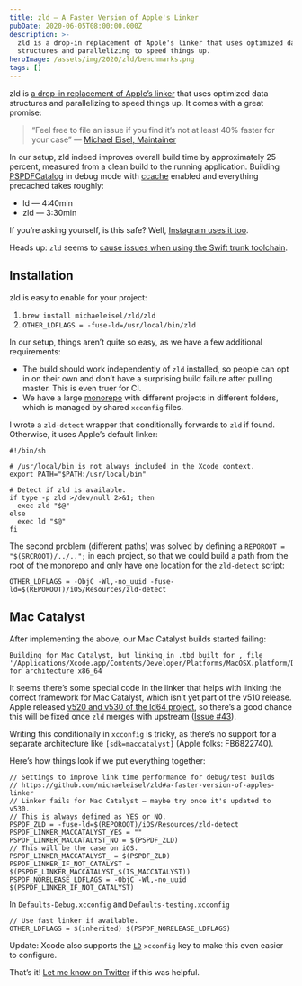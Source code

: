 ```yaml
---
title: zld — A Faster Version of Apple's Linker
pubDate: 2020-06-05T08:00:00.000Z
description: >-
  zld is a drop-in replacement of Apple's linker that uses optimized data
  structures and parallelizing to speed things up.
heroImage: /assets/img/2020/zld/benchmarks.png
tags: []
---
```


zld is [a drop-in replacement of Apple’s linker](https://github.com/michaeleisel/zld) that uses optimized data structures and parallelizing to speed things up. It comes with a great promise:  

> “Feel free to file an issue if you find it’s not at least 40% faster for your case” — [Michael Eisel, Maintainer](https://github.com/michaeleisel)

In our setup, zld indeed improves overall build time by approximately 25 percent, measured from a clean build to the running application. Building [PSPDFCatalog](https://pspdfkit.com/guides/ios/current/getting-started/example-projects/) in debug mode with [ccache](https://pspdfkit.com/blog/2015/ccache-for-fun-and-profit/) enabled and everything precached takes roughly:

- ld — 4:40min
- zld — 3:30min

If you’re asking yourself, is this safe? Well, [Instagram uses it too](https://twitter.com/alanzeino/status/1268230184215252992?s=21).

Heads up: `zld` seems to [cause issues when using the Swift trunk toolchain](/posts/building-with-swift-trunk/).

## Installation

zld is easy to enable for your project:

1. `brew install michaeleisel/zld/zld`
2. `OTHER_LDFLAGS = -fuse-ld=/usr/local/bin/zld`

In our setup, things aren’t quite so easy, as we have a few additional requirements:

- The build should work independently of `zld` installed, so people can opt in on their own and don’t have a surprising build failure after pulling master. This is even truer for CI.
- We have a large [monorepo](https://pspdfkit.com/blog/2019/benefits-of-a-monorepo/) with different projects in different folders, which is managed by shared `xcconfig` files.

I wrote a `zld-detect` wrapper that conditionally forwards to `zld` if found. Otherwise, it uses Apple’s default linker:

```
#!/bin/sh

# /usr/local/bin is not always included in the Xcode context.
export PATH="$PATH:/usr/local/bin"

# Detect if zld is available.
if type -p zld >/dev/null 2>&1; then
  exec zld "$@"
else
  exec ld "$@"
fi
```

The second problem (different paths) was solved by defining a `REPOROOT = "$(SRCROOT)/../..";` in each project, so that we could build a path from the root of the monorepo and only have one location for the `zld-detect` script:

```
OTHER_LDFLAGS = -ObjC -Wl,-no_uuid -fuse-ld=$(REPOROOT)/iOS/Resources/zld-detect
```

## Mac Catalyst

After implementing the above, our Mac Catalyst builds started failing:

```
Building for Mac Catalyst, but linking in .tbd built for , file '/Applications/Xcode.app/Contents/Developer/Platforms/MacOSX.platform/Developer/SDKs/MacOSX10.15.sdk/System/Library/Frameworks//CoreImage.framework/CoreImage.tbd' for architecture x86_64
```

It seems there’s some special code in the linker that helps with linking the correct framework for Mac Catalyst, which isn’t yet part of the v510 release. Apple released [v520 and v530 of the ld64 project](https://opensource.apple.com/source/ld64/), so there’s a good chance this will be fixed once `zld` merges with upstream ([Issue #43](https://github.com/michaeleisel/zld/issues/43)).

Writing this conditionally in `xcconfig` is tricky, as there’s no support for a separate architecture like `[sdk=maccatalyst]` (Apple folks: FB6822740).

Here’s how things look if we put everything together:

```
// Settings to improve link time performance for debug/test builds
// https://github.com/michaeleisel/zld#a-faster-version-of-apples-linker
// Linker fails for Mac Catalyst — maybe try once it's updated to v530.
// This is always defined as YES or NO.
PSPDF_ZLD = -fuse-ld=$(REPOROOT)/iOS/Resources/zld-detect
PSPDF_LINKER_MACCATALYST_YES = ""
PSPDF_LINKER_MACCATALYST_NO = $(PSPDF_ZLD)
// This will be the case on iOS.
PSPDF_LINKER_MACCATALYST_ = $(PSPDF_ZLD)
PSPDF_LINKER_IF_NOT_CATALYST = $(PSPDF_LINKER_MACCATALYST_$(IS_MACCATALYST))
PSPDF_NORELEASE_LDFLAGS = -ObjC -Wl,-no_uuid $(PSPDF_LINKER_IF_NOT_CATALYST)
```

In `Defaults-Debug.xcconfig` and `Defaults-testing.xcconfig`
```
// Use fast linker if available.
OTHER_LDFLAGS = $(inherited) $(PSPDF_NORELEASE_LDFLAGS)
```

Update: Xcode also supports the [`LD`](https://twitter.com/thi_dt/status/1268848373953474560) `xcconfig` key to make this even easier to configure.

That’s it! [Let me know on Twitter](https://twitter.com/steipete) if this was helpful.
